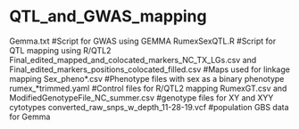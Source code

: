 # QTL_and_GWAS_mapping
 
Gemma.txt #Script for GWAS using GEMMA
RumexSexQTL.R #Script for QTL mapping using R/QTL2
Final_edited_mapped_and_colocated_markers_NC_TX_LGs.csv and Final_edited_markers_positions_colocated_filled.csv #Maps used for linkage mapping
Sex_pheno\*.csv #Phenotype files with sex as a binary phenotype
rumex_\*trimmed.yaml #Control files for R/QTL2 mapping
RumexGT.csv and ModifiedGenotypeFile_NC_summer.csv #genotype files for XY and XYY cytotypes
converted_raw_snps_w_depth_11-28-19.vcf #population GBS data for Gemma